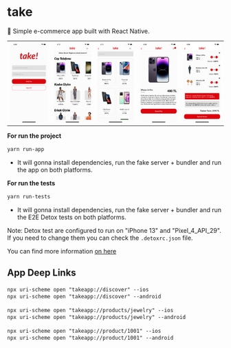# take

🛒 Simple e-commerce app built with React Native.

|                             |                             |                             |                             |                              |
| :-------------------------: | :-------------------------: | :-------------------------: | :-------------------------: | :--------------------------: |
| ![img-1](doc/ss_1.png '1') | ![img-2](doc/ss_2.png '2') | ![img-3](doc/ss_3.png '3') | ![img-4](doc/ss_4.png '4') | ![img-5](doc/ss_5.png '5') |

**For run the project**
```bash
yarn run-app
```

- It will gonna install dependencies, run the fake server + bundler and run the app on both platforms.

**For run the tests**
```bash
yarn run-tests
```
- It will gonna install dependencies, run the fake server + bundler and run the E2E Detox tests on both platforms.

Note: Detox test are configured to run on "iPhone 13" and "Pixel_4_API_29". If you need to change them you can check the `.detoxrc.json` file.

You can find more information [on here](https://wix.github.io/Detox/docs/introduction/project-setup#step-3-device-configs)

## App Deep Links
```
npx uri-scheme open "takeapp://discover" --ios
npx uri-scheme open "takeapp://discover" --android

npx uri-scheme open "takeapp://products/jewelry" --ios
npx uri-scheme open "takeapp://products/jewelry" --android

npx uri-scheme open "takeapp://product/1001" --ios
npx uri-scheme open "takeapp://product/1001" --android
```